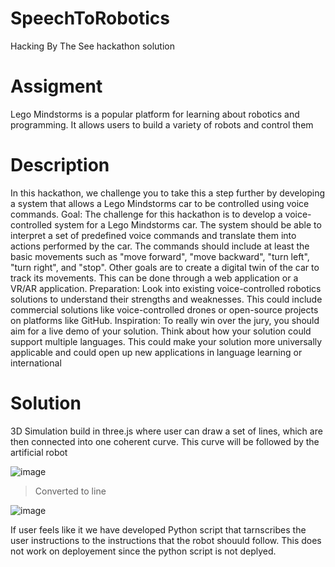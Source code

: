 # SpeechToRobotics
Hacking By The See hackathon solution 

# Assigment
Lego Mindstorms is a popular platform for learning about robotics and programming. It allows users to build a variety of robots and control them

# Description
In this hackathon, we challenge you to take this a step further by developing a system that allows a Lego Mindstorms car to be controlled using voice commands.
Goal: The challenge for this hackathon is to develop a voice-controlled system for a Lego Mindstorms car. The system should be able to interpret a set of predefined voice commands and translate them into actions performed by the car. The commands should include at least the basic movements such as "move forward", "move backward", "turn left", "turn right", and
"stop". Other goals are to create a digital twin of the car to track its movements. This can be done through a web application or a VR/AR application.
Preparation: Look into existing voice-controlled robotics solutions to understand their strengths and weaknesses. This could include commercial solutions like voice-controlled drones or open-source projects on platforms like GitHub.
Inspiration: To really win over the jury, you should aim for a live demo of your solution. Think about how your solution could support multiple languages. This could make your solution more universally applicable and could open up new applications in language learning or international

# Solution
3D Simulation build in three.js where user can draw a set of lines, which are then connected into one coherent curve. This curve will be followed by the artificial robot

![image](https://github.com/wpsimon09/SpeechToRobotics/assets/95319163/3428e653-2b87-4b0e-abea-dc205016ed53)

> Converted to line 

![image](https://github.com/wpsimon09/SpeechToRobotics/assets/95319163/0b89cb71-22d6-47ad-be70-c1bb9fabecce)

If user feels like it we have developed Python script that tarnscribes the user instructions to the instructions that the robot shouuld follow. This does not work on deployement since the python script is not deplyed.
